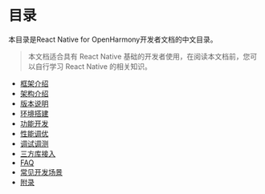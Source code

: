 # 目录

本目录是React Native for OpenHarmony开发者文档的中文目录。

> 本文档适合具有 React Native 基础的开发者使用，在阅读本文档前，您可以自行学习 React Native 的相关知识。

- [框架介绍](./docs/docs/框架介绍.md)
- [架构介绍](./docs/docs/架构介绍.md)
- [版本说明](./docs/docs/版本说明.md)
- [环境搭建](./docs/docs/环境搭建.md)
- [功能开发](./docs/docs/功能开发.md)
- [性能调优](./docs/docs/性能调优.md)
- [调试调测](./docs/docs/调试调测.md)
- [三方库接入](https://gitee.com/react-native-oh-library/usage-docs#rnoh-%E4%B8%89%E6%96%B9%E5%BA%93%E6%80%BB%E8%A7%88)
- [FAQ](./docs/docs/FAQ.md)
- [常见开发场景](./docs/docs/常见开发场景.md)
- [附录](./docs/docs/附录.md)
